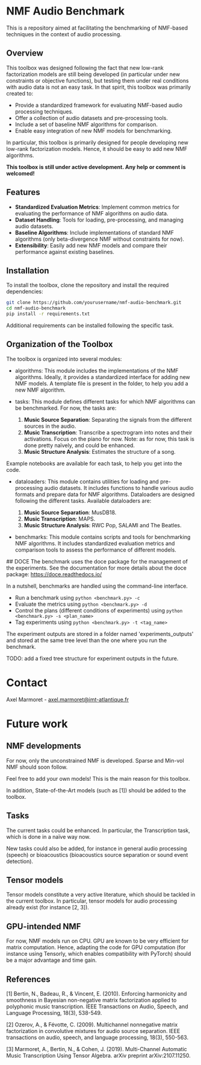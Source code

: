 # NMF Audio Benchmark

This is a repository aimed at facilitating the benchmarking of NMF-based techniques in the context of audio processing.

## Overview

This toolbox was designed following the fact that new low-rank factorization models are still being developed (in particular under new constraints or objective functions), but testing them under real conditions with audio data is not an easy task. In that spirit, this toolbox was primarily created to:

- Provide a standardized framework for evaluating NMF-based audio processing techniques.
- Offer a collection of audio datasets and pre-processing tools.
- Include a set of baseline NMF algorithms for comparison.
- Enable easy integration of new NMF models for benchmarking.

In particular, this toolbox is primarily designed for people developing new low-rank factorization models. Hence, it should be easy to add new NMF algorithms.

**This toolbox is still under active development. Any help or comment is welcomed!**

## Features

- **Standardized Evaluation Metrics**: Implement common metrics for evaluating the performance of NMF algorithms on audio data.
- **Dataset Handling**: Tools for loading, pre-processing, and managing audio datasets.
- **Baseline Algorithms**: Include implementations of standard NMF algorithms (only beta-divergence NMF without constraints for now).
- **Extensibility**: Easily add new NMF models and compare their performance against existing baselines.

## Installation

To install the toolbox, clone the repository and install the required dependencies:

```bash
git clone https://github.com/yourusername/nmf-audio-benchmark.git
cd nmf-audio-benchmark
pip install -r requirements.txt
```

Additional requirements can be installed following the specific task.

## Organization of the Toolbox
The toolbox is organized into several modules:

- algorithms: This module includes the implementations of the NMF algorithms. Ideally, it provides a standardized interface for adding new NMF models. A template file is present in the folder, to help you add a new NMF algorithm.

- tasks: This module defines different tasks for which NMF algorithms can be benchmarked. For now, the tasks are:
    1. **Music Source Separation**: Separating the signals from the different sources in the audio.
    1. **Music Transcription**: Transcribe a spectrogram into notes and their activations. Focus on the piano for now. Note: as for now, this task is done pretty naïvely, and could be enhanced.
    1. **Music Structure Analysis**: Estimates the structure of a song.

Example notebooks are available for each task, to help you get into the code.

- dataloaders: This module contains utilities for loading and pre-processing audio datasets. It includes functions to handle various audio formats and prepare data for NMF algorithms. Dataloaders are designed following the different tasks. Available dataloaders are:
    1. **Music Source Separation**: MusDB18.
    1. **Music Transcription**: MAPS.
    1. **Music Structure Analysis**: RWC Pop, SALAMI and The Beatles.

- benchmarks: This module contains scripts and tools for benchmarking NMF algorithms. It includes standardized evaluation metrics and comparison tools to assess the performance of different models.

## DOCE
The benchmark uses the doce package for the management of the experiments.
See the documentation for more details about the doce package: https://doce.readthedocs.io/

In a nutshell, benchmarks are handled using the command-line interface.
- Run a benchmark using `python <benchmark.py> -c`
- Evaluate the metrics using `python <benchmark.py> -d`
- Control the plans (different conditions of experiments) using `python <benchmark.py> -s <plan_name>`
- Tag experiments using `python <benchmark.py> -t <tag_name>`

The experiment outputs are stored in a folder named 'experiments_outputs' and stored at the same tree level than the one where you run the benchmark.

TODO: add a fixed tree structure for experiment outputs in the future.

# Contact
Axel Marmoret - axel.marmoret@imt-atlantique.fr

# Future work
## NMF developments
For now, only the unconstrained NMF is developed. Sparse and Min-vol NMF should soon follow.

Feel free to add your own models! This is the main reason for this toolbox.

In addition, State-of-the-Art models (such as [1]) should be added to the toolbox.

## Tasks
The current tasks could be enhanced. In particular, the Transcription task, which is done in a naïve way now.

New tasks could also be added, for instance in general audio processing (speech) or bioacoustics (bioacoustics source separation or sound event detection).

## Tensor models
Tensor models constitute a very active literature, which should be tackled in the current toolbox. In particular, tensor models for audio processing already exist (for instance [2, 3]).

## GPU-intended NMF
For now, NMF models run on CPU. GPU are known to be very efficient for matrix computation. Hence, adapting the code for GPU computation (for instance using Tensorly, which enables compatibility with PyTorch) should be a major advantage and time gain.

## References

[1] Bertin, N., Badeau, R., & Vincent, E. (2010). Enforcing harmonicity and smoothness in Bayesian non-negative matrix factorization applied to polyphonic music transcription. IEEE Transactions on Audio, Speech, and Language Processing, 18(3), 538-549.

[2] Ozerov, A., & Févotte, C. (2009). Multichannel nonnegative matrix factorization in convolutive mixtures for audio source separation. IEEE transactions on audio, speech, and language processing, 18(3), 550-563.

[3] Marmoret, A., Bertin, N., & Cohen, J. (2019). Multi-Channel Automatic Music Transcription Using Tensor Algebra. arXiv preprint arXiv:2107.11250.
